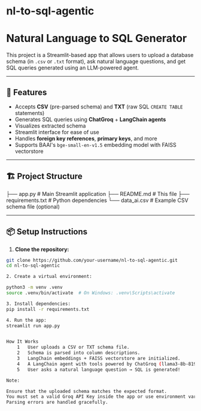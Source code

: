 # nl-to-sql-agentic
# Natural Language to SQL Generator

This project is a Streamlit-based app that allows users to upload a database schema (in `.csv` or `.txt` format), ask natural language questions, and get SQL queries generated using an LLM-powered agent.

---

## 🚀 Features

- Accepts **CSV** (pre-parsed schema) and **TXT** (raw SQL `CREATE TABLE` statements)
- Generates SQL queries using **ChatGroq** + **LangChain agents**
- Visualizes extracted schema
- Streamlit interface for ease of use
- Handles **foreign key references**, **primary keys**, and more
- Supports BAAI's `bge-small-en-v1.5` embedding model with FAISS vectorstore

---

## 🏗️ Project Structure

├── app.py # Main Streamlit application
├── README.md # This file
├── requirements.txt # Python dependencies
└── data_ai.csv # Example CSV schema file (optional)


---

## 📦 Setup Instructions

1. **Clone the repository:**

```bash
git clone https://github.com/your-username/nl-to-sql-agentic.git
cd nl-to-sql-agentic

2. Create a virtual environment:

python3 -m venv .venv
source .venv/bin/activate  # On Windows: .venv\Scripts\activate

3. Install dependencies:
pip install -r requirements.txt

4. Run the app:
streamlit run app.py


How It Works
	1	User uploads a CSV or TXT schema file.
	2	Schema is parsed into column descriptions.
	3	LangChain embeddings + FAISS vectorstore are initialized.
	4	A LangChain agent with tools powered by ChatGroq (llama3-8b-8192) is set up.
	5	User asks a natural language question → SQL is generated!

Note:

Ensure that the uploaded schema matches the expected format.
You must set a valid Groq API Key inside the app or use environment variables.
Parsing errors are handled gracefully.


